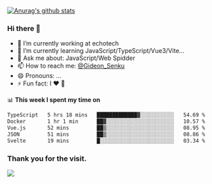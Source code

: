 [![Anurag's github stats](https://github-readme-stats.vercel.app/api?username=gideonsenku)](https://github.com/anuraghazra/github-readme-stats)
### Hi there 👋
- 🔭 I’m currently working at echotech
- 🌱 I’m currently learning JavaScript/TypeScript/Vue3/Vite...
- 💬 Ask me about: JavaScript/Web Spidder 
- 📫 How to reach me: [@Gideon_Senku](https://t.me/Gideon_Senku)
- 😄 Pronouns: ...
- ⚡ Fun fact: I ❤️ 🎵

📊 **This week I spent my time on**
<!--START_SECTION:waka-->

```txt
TypeScript   5 hrs 18 mins   █████████████▓░░░░░░░░░░░   54.69 %
Docker       1 hr 1 min      ██▓░░░░░░░░░░░░░░░░░░░░░░   10.57 %
Vue.js       52 mins         ██▒░░░░░░░░░░░░░░░░░░░░░░   08.95 %
JSON         51 mins         ██▒░░░░░░░░░░░░░░░░░░░░░░   08.86 %
Svelte       19 mins         █░░░░░░░░░░░░░░░░░░░░░░░░   03.34 %
```

<!--END_SECTION:waka-->


### Thank you for the visit.
![](http://profile-counter.glitch.me/gideonsenku/count.svg)
<!--
**GideonSenku/GideonSenku** is a ✨ _special_ ✨ repository because its `README.md` (this file) appears on your GitHub profile.

Here are some ideas to get you started:

- 🔭 I’m currently working on ...
- 🌱 I’m currently learning ...
- 👯 I’m looking to collaborate on ...
- 🤔 I’m looking for help with ...
- 💬 Ask me about ...
- 📫 How to reach me: ...
- 😄 Pronouns: ...
- ⚡ Fun fact: ...
-->
